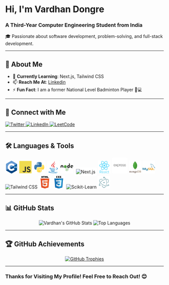 # **Hi, I'm Vardhan Dongre**  
### **A Third-Year Computer Engineering Student from India**  

🎓 Passionate about software development, problem-solving, and full-stack development. 

---

## 🚀 **About Me**  

- 🌱 **Currently Learning**: Next.js, Tailwind CSS  
- 📫 **Reach Me At**: <a href="https://linkedin.com/in/vardhandongre">Linkedin</a>  
- ⚡ **Fun Fact**: I am a former National Level Badminton Player 🏸💻  

---

## 🔗 **Connect with Me**  

<p align="left">
  <a href="https://twitter.com/vardhandongre" target="blank">
    <img src="https://img.shields.io/badge/Twitter-1DA1F2?style=for-the-badge&logo=twitter&logoColor=white" alt="Twitter"/>
  </a>
  <a href="https://linkedin.com/in/vardhandongre" target="blank">
    <img src="https://img.shields.io/badge/LinkedIn-0A66C2?style=for-the-badge&logo=linkedin&logoColor=white" alt="LinkedIn"/>
  </a>
  <a href="https://www.leetcode.com/vardhandongre" target="blank">
    <img src="https://img.shields.io/badge/LeetCode-FFA116?style=for-the-badge&logo=leetcode&logoColor=black" alt="LeetCode"/>
  </a>
</p>

---

## 🛠️ **Languages & Tools**  

<p align="left">
  <img src="https://raw.githubusercontent.com/devicons/devicon/master/icons/cplusplus/cplusplus-original.svg" alt="C++" width="40" height="40"/> 
  <img src="https://raw.githubusercontent.com/devicons/devicon/master/icons/javascript/javascript-original.svg" alt="JavaScript" width="40" height="40"/> 
  <img src="https://raw.githubusercontent.com/devicons/devicon/master/icons/python/python-original.svg" alt="Python" width="40" height="40"/> 
  <img src="https://raw.githubusercontent.com/devicons/devicon/master/icons/java/java-original.svg" alt="Java" width="40" height="40"/> 
  <img src="https://raw.githubusercontent.com/devicons/devicon/master/icons/nodejs/nodejs-original-wordmark.svg" alt="Node.js" width="40" height="40"/>
  <img src="https://cdn.worldvectorlogo.com/logos/nextjs-2.svg" alt="Next.js" width="40" height="40" style="background-color:white;padding:5px;border-radius:5px;"/>
  <img src="https://raw.githubusercontent.com/devicons/devicon/master/icons/react/react-original-wordmark.svg" alt="React" width="40" height="40"/>
  <img src="https://raw.githubusercontent.com/devicons/devicon/master/icons/express/express-original-wordmark.svg" alt="Express" width="40" height="40" style="background-color:white;padding:5px;border-radius:5px;"/>
  <img src="https://raw.githubusercontent.com/devicons/devicon/master/icons/mongodb/mongodb-original-wordmark.svg" alt="MongoDB" width="40" height="40"/>
  <img src="https://raw.githubusercontent.com/devicons/devicon/master/icons/mysql/mysql-original-wordmark.svg" alt="MySQL" width="40" height="40"/> 
  <img src="https://www.vectorlogo.zone/logos/tailwindcss/tailwindcss-icon.svg" alt="Tailwind CSS" width="40" height="40"/>
  <img src="https://raw.githubusercontent.com/devicons/devicon/master/icons/html5/html5-original-wordmark.svg" alt="HTML5" width="40" height="40"/> 
  <img src="https://raw.githubusercontent.com/devicons/devicon/master/icons/css3/css3-original-wordmark.svg" alt="CSS3" width="40" height="40"/> 
  <img src="https://upload.wikimedia.org/wikipedia/commons/0/05/Scikit_learn_logo_small.svg" alt="Scikit-Learn" width="40" height="40"/> 
  <img src="https://raw.githubusercontent.com/devicons/devicon/master/icons/electron/electron-original.svg" alt="Electron" width="40" height="40"/>
</p>

---

## 📊 **GitHub Stats**  

<p align="center">
  <img src="https://github-readme-stats.vercel.app/api?username=vardhand25&show_icons=true&theme=radical&hide_border=true" alt="Vardhan's GitHub Stats" />
  <img src="https://github-readme-stats.vercel.app/api/top-langs?username=vardhand25&show_icons=true&locale=en&layout=compact&theme=radical&hide_border=true" alt="Top Languages" />
</p>

---

## 🏆 **GitHub Achievements**  

<p align="center">
  <a href="https://github.com/ryo-ma/github-profile-trophy">
    <img src="https://github-profile-trophy.vercel.app/?username=vardhand25&theme=radical&margin-w=15" alt="GitHub Trophies" />
  </a>
</p>

---


### **Thanks for Visiting My Profile! Feel Free to Reach Out! 😊**  
